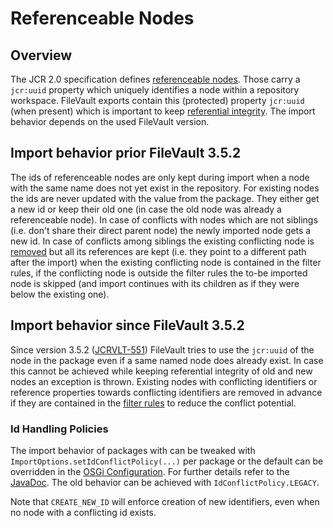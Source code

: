<!--
   Licensed to the Apache Software Foundation (ASF) under one or more
   contributor license agreements.  See the NOTICE file distributed with
   this work for additional information regarding copyright ownership.
   The ASF licenses this file to You under the Apache License, Version 2.0
   (the "License"); you may not use this file except in compliance with
   the License.  You may obtain a copy of the License at

       http://www.apache.org/licenses/LICENSE-2.0

   Unless required by applicable law or agreed to in writing, software
   distributed under the License is distributed on an "AS IS" BASIS,
   WITHOUT WARRANTIES OR CONDITIONS OF ANY KIND, either express or implied.
   See the License for the specific language governing permissions and
   limitations under the License.
-->

# Referenceable Nodes

<!-- MACRO{toc} -->

## Overview

The JCR 2.0 specification defines [referenceable nodes][1]. Those carry a `jcr:uuid` property which uniquely identifies a node within a repository workspace. FileVault exports contain this (protected) property `jcr:uuid` (when present) which is important to keep [referential integrity][2].
The import behavior depends on the used FileVault version.

## Import behavior prior FileVault 3.5.2

The ids of referenceable nodes are only kept during import when a node with the same name does not yet exist in the repository. For existing nodes the ids are never updated with the value from the package. They either get a new id or keep their old one (in case the old node was already a referenceable node). In case of conflicts with nodes which are not siblings (i.e. don't share their direct parent node) the newly imported node gets a new id. 
In case of conflicts among siblings the existing conflicting node is [removed][5] but all its references are kept (i.e. they point to a different path after the import) when the existing conflicting node is contained in the filter rules, if the conflicting node is outside the filter rules the to-be imported node is skipped (and import continues with its children as if they were below the existing one).

## Import behavior since FileVault 3.5.2

Since version 3.5.2 ([JCRVLT-551](https://issues.apache.org/jira/browse/JCRVLT-551)) FileVault tries to use the `jcr:uuid` of the node in the package even if a same named node does already exist. In case this cannot be achieved while keeping referential integrity of old and new nodes an exception is thrown. Existing nodes with conflicting identifiers or reference properties towards conflicting identifiers are removed in advance if they are contained in the [filter rules][4] to reduce the conflict potential.

### Id Handling Policies

The import behavior of packages with can be tweaked with `ImportOptions.setIdConflictPolicy(...)` per package or the default can be overridden in the [OSGi Configuration](config.html). For further details refer to the [JavaDoc][3]. The old behavior can be achieved with `IdConflictPolicy.LEGACY`.

Note that `CREATE_NEW_ID` will enforce creation of new identifiers, even when no node with a conflicting id exists.

[1]: https://s.apache.org/jcr-2.0-spec/3_Repository_Model.html#3.8%20Referenceable%20Nodes
[2]: https://s.apache.org/jcr-2.0-spec/3_Repository_Model.html#3.8.2%20Referential%20Integrity
[3]: apidocs/org/apache/jackrabbit/vault/fs/api/IdConflictPolicy.html
[4]: filter.html
[5]: https://s.apache.org/jcr-2.0-spec/11_Import.html#11.8.2%20Remove%20Existing%20Node